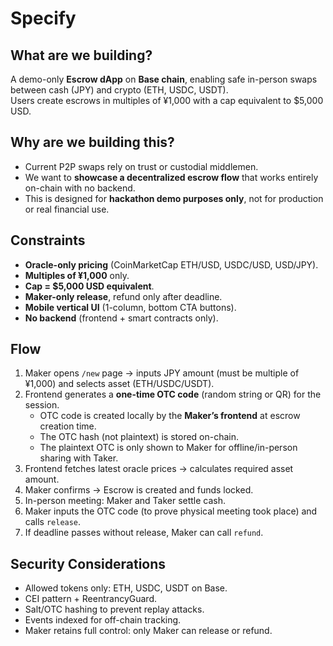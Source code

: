 # Specify

## What are we building?
A demo-only **Escrow dApp** on **Base chain**, enabling safe in-person swaps between cash (JPY) and crypto (ETH, USDC, USDT).  
Users create escrows in multiples of ¥1,000 with a cap equivalent to $5,000 USD.  

## Why are we building this?
- Current P2P swaps rely on trust or custodial middlemen.  
- We want to **showcase a decentralized escrow flow** that works entirely on-chain with no backend.  
- This is designed for **hackathon demo purposes only**, not for production or real financial use.  

## Constraints
- **Oracle-only pricing** (CoinMarketCap ETH/USD, USDC/USD, USD/JPY).  
- **Multiples of ¥1,000** only.  
- **Cap = $5,000 USD equivalent**.  
- **Maker-only release**, refund only after deadline.  
- **Mobile vertical UI** (1-column, bottom CTA buttons).  
- **No backend** (frontend + smart contracts only).  

## Flow
1. Maker opens `/new` page → inputs JPY amount (must be multiple of ¥1,000) and selects asset (ETH/USDC/USDT).  
2. Frontend generates a **one-time OTC code** (random string or QR) for the session.  
   - OTC code is created locally by the **Maker’s frontend** at escrow creation time.  
   - The OTC hash (not plaintext) is stored on-chain.  
   - The plaintext OTC is only shown to Maker for offline/in-person sharing with Taker.  
3. Frontend fetches latest oracle prices → calculates required asset amount.  
4. Maker confirms → Escrow is created and funds locked.  
5. In-person meeting: Maker and Taker settle cash.  
6. Maker inputs the OTC code (to prove physical meeting took place) and calls `release`.  
7. If deadline passes without release, Maker can call `refund`.  

## Security Considerations
- Allowed tokens only: ETH, USDC, USDT on Base.  
- CEI pattern + ReentrancyGuard.  
- Salt/OTC hashing to prevent replay attacks.  
- Events indexed for off-chain tracking.  
- Maker retains full control: only Maker can release or refund.  
